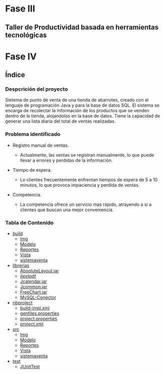 # Fase III
## Taller de Productividad basada en herramientas tecnológicas


# Fase IV
## Índice
### Despcrición del proyecto

Sietema de punto de venta de una tienda de abarrotes, creado con el lenguaje de programación Java y para la base de datos SQL. El sistema se encarga de recolectar la información de los productos que se venden dentro de la tienda, alojandolos en la base de datos. Tiene la capacidad de generar una lista diaria del total de ventas realizadas. 

### Problema identificado

* Registro manual de ventas.
  - Actualmente, las ventas se registran manualmente, lo que puede llevar a errores y perdidas de la información. 

* Tiempo de espera.
  - Lo clientes frecuentemente enfrentan tiempos de espera de 5 a 10 minutos, lo que provoca impaciencia y perdida de ventas. 

* Competencia.
  - La competencia ofrece un servicio mas rápido, atrayendo a si a clientes que buscan una mejor conveniencia.

### Tabla de Contenido

* [build](https://github.com/2608995/Fase-III/blob/056042a90ff9a7c393753e472d6326bbf900dfdb/build.xml)
  - [Img](https://github.com/2608995/Fase-III/tree/056042a90ff9a7c393753e472d6326bbf900dfdb/src/Img)
  - [Modelo](https://github.com/2608995/Fase-III/tree/056042a90ff9a7c393753e472d6326bbf900dfdb/src/Modelo)
  - [Reportes](https://github.com/2608995/Fase-III/tree/056042a90ff9a7c393753e472d6326bbf900dfdb/src/Reportes)
  - [Vista](https://github.com/2608995/Fase-III/tree/056042a90ff9a7c393753e472d6326bbf900dfdb/src/Vista)
  - [sistemaventa](https://github.com/2608995/Fase-III/tree/056042a90ff9a7c393753e472d6326bbf900dfdb/src/sistemaventa)
* [librerias](https://github.com/2608995/Fase-III/tree/519d3ec3f00c383243a3a556618b517a2140671e/librerias)
  - [AbsoluteLayout.jar](https://github.com/2608995/Fase-III/blob/056042a90ff9a7c393753e472d6326bbf900dfdb/librerias/AbsoluteLayout.jar)
  - [itextpdf](https://github.com/2608995/Fase-III/blob/056042a90ff9a7c393753e472d6326bbf900dfdb/librerias/itextpdf-5.5.1.jar)
  - [Jcalendar.jar](https://github.com/2608995/Fase-III/blob/056042a90ff9a7c393753e472d6326bbf900dfdb/librerias/jcalendar-1.4.jar)
  - [Jcommon.jar](https://github.com/2608995/Fase-III/blob/056042a90ff9a7c393753e472d6326bbf900dfdb/librerias/jcommon-1.0.23.jar)
  - [FreeChart.jar](https://github.com/2608995/Fase-III/blob/056042a90ff9a7c393753e472d6326bbf900dfdb/librerias/jfreechart-1.0.19.jar)
  - [MySQL-Conector](https://github.com/2608995/Fase-III/blob/056042a90ff9a7c393753e472d6326bbf900dfdb/librerias/mysql-connector-java-8.0.19.jar)
* [nbproject](https://github.com/2608995/Fase-III/tree/056042a90ff9a7c393753e472d6326bbf900dfdb/nbproject)
  - [build-impl.xml](https://github.com/2608995/Fase-III/blob/056042a90ff9a7c393753e472d6326bbf900dfdb/nbproject/build-impl.xml)
  - [genfiles.properties](https://github.com/2608995/Fase-III/blob/056042a90ff9a7c393753e472d6326bbf900dfdb/nbproject/genfiles.properties)
  - [project.properties](https://github.com/2608995/Fase-III/blob/056042a90ff9a7c393753e472d6326bbf900dfdb/nbproject/project.properties)
  - [project.xml](https://github.com/2608995/Fase-III/blob/056042a90ff9a7c393753e472d6326bbf900dfdb/nbproject/project.xml)
* [src](https://github.com/2608995/Fase-III/tree/056042a90ff9a7c393753e472d6326bbf900dfdb/src)
  - [Img](https://github.com/2608995/Fase-III/tree/056042a90ff9a7c393753e472d6326bbf900dfdb/src/Img)
  - [Modelo](https://github.com/2608995/Fase-III/tree/056042a90ff9a7c393753e472d6326bbf900dfdb/src/Modelo)
  - [Reportes](https://github.com/2608995/Fase-III/tree/056042a90ff9a7c393753e472d6326bbf900dfdb/src/Reportes)
  - [Vista](https://github.com/2608995/Fase-III/tree/056042a90ff9a7c393753e472d6326bbf900dfdb/src/Vista)
  - [sistemaventa](https://github.com/2608995/Fase-III/tree/056042a90ff9a7c393753e472d6326bbf900dfdb/src/sistemaventa)
* [test](https://github.com/2608995/Fase-III/tree/056042a90ff9a7c393753e472d6326bbf900dfdb/test)
  - [JUnitTest](https://github.com/2608995/Fase-III/blob/056042a90ff9a7c393753e472d6326bbf900dfdb/test/NewEmptyJUnitTest.java)




